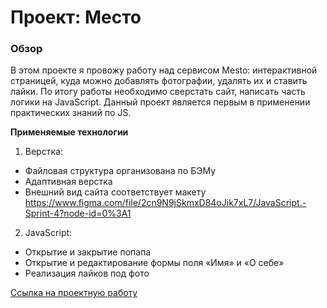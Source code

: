 # Проект: Место

### Обзор
В этом проекте я провожу работу над сервисом Mesto: интерактивной страницей, куда можно добавлять фотографии, удалять их и ставить лайки.
По итогу работы необходимо сверстать сайт, написать часть логики на JavaScript. Данный проект является первым в применении практических знаний по JS.

**Применяемые технологии**
1. Верстка:
* Файловая структура организована по БЭМу
* Адаптивная верстка
* Внешний вид сайта соответствует макету https://www.figma.com/file/2cn9N9jSkmxD84oJik7xL7/JavaScript.-Sprint-4?node-id=0%3A1

2. JavaScript:
* Открытие и закрытие попапа
* Открытие и редактирование формы поля «Имя» и «О себе»
* Реализация лайков под фото


 [Ссылка на проектную работу](https://github.com/JuliaKrasnova2008/mesto.git)



